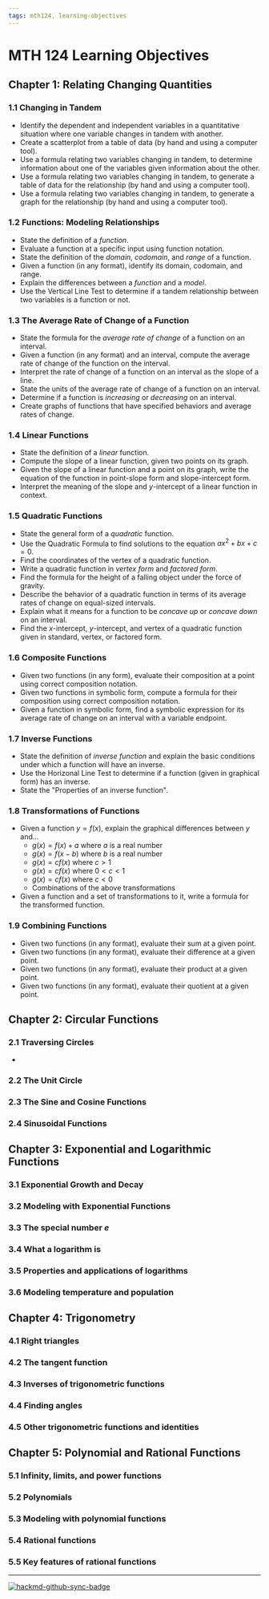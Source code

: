 ```yaml
---
tags: mth124, learning-objectives
---
```



# MTH 124 Learning Objectives 

## Chapter 1: Relating Changing Quantities

### 1.1 Changing in Tandem

- Identify the dependent and independent variables in a quantitative situation where one variable changes in tandem with another. 
- Create a scatterplot from a table of data (by hand and using a computer tool). 
- Use a formula relating two variables changing in tandem, to determine information about one of the variables given information about the other. 
- Use a formula relating two variables changing in tandem, to generate a table of data for the relationship (by hand and using a computer tool). 
- Use a formula relating two variables changing in tandem, to generate a graph for the relationship (by hand and using a computer tool). 

### 1.2 Functions: Modeling Relationships

- State the definition of a *function*. 
- Evaluate a function at a specific input using function notation. 
- State the definition of the *domain*, *codomain*, and *range* of a function. 
- Given a function (in any format), identify its domain, codomain, and range. 
- Explain the differences between a *function* and a *model*. 
- Use the Vertical Line Test to determine if a tandem relationship between two variables is a function or not. 

### 1.3 The Average Rate of Change of a Function

- State the formula for the *average rate of change* of a function on an interval. 
- Given a function (in any format) and an interval, compute the average rate of change of the function on the interval. 
- Interpret the rate of change of a function on an interval as the slope of a line. 
- State the units of the average rate of change of a function on an interval. 
- Determine if a function is *increasing* or *decreasing* on an interval. 
- Create graphs of functions that have specified behaviors and average rates of change. 

### 1.4 Linear Functions

- State the definition of a *linear* function. 
- Compute the slope of a linear function, given two points on its graph. 
- Given the slope of a linear function and a point on its graph, write the equation of the function in point-slope form and slope-intercept form. 
- Interpret the meaning of the slope and $y$-intercept of a linear function in context. 

### 1.5 Quadratic Functions

- State the general form of a *quadratic* function. 
- Use the Quadratic Formula to find solutions to the equation $ax^2 + bx + c = 0$. 
- Find the coordinates of the vertex of a quadratic function. 
- Write a quadratic function in *vertex form* and *factored form*. 
- Find the formula for the height of a falling object under the force of gravity. 
- Describe the behavior of a quadratic function in terms of its average rates of change on equal-sized intervals. 
- Explain what it means for a function to be *concave up* or *concave down* on an interval. 
- Find the $x$-intercept, $y$-intercept, and vertex of a quadratic function given in standard, vertex, or factored form. 

### 1.6 Composite Functions

- Given two functions (in any form), evaluate their composition at a point using correct composition notation.
- Given two functions in symbolic form, compute a formula for their composition using correct composition notation. 
- Given a function in symbolic form, find a symbolic expression for its average rate of change on an interval with a variable endpoint. 

### 1.7 Inverse Functions

- State the definition of *inverse function* and explain the basic conditions under which a function will have an inverse. 
- Use the Horizonal Line Test to determine if a function (given in graphical form) has an inverse. 
- State the "Properties of an inverse function". 

### 1.8 Transformations of Functions

- Given a function $y = f(x)$, explain the graphical differences between $y$ and...
    - $g(x) = f(x) + a$ where $a$ is a real number 
    - $g(x) = f(x-b)$ where $b$ is a real number 
    - $g(x) = c f(x)$ where $c > 1$
    - $g(x) = c f(x)$ where $0 < c < 1$
    - $g(x) = c f(x)$ where $c < 0$ 
    - Combinations of the above transformations
- Given a function and a set of transformations to it, write a formula for the transformed function. 

### 1.9 Combining Functions

- Given two functions (in any format), evaluate their sum at a given point. 
- Given two functions (in any format), evaluate their difference at a given point. 
- Given two functions (in any format), evaluate their product at a given point. 
- Given two functions (in any format), evaluate their quotient at a given point. 

## Chapter 2: Circular Functions

### 2.1 Traversing Circles

- 

### 2.2 The Unit Circle 

### 2.3 The Sine and Cosine Functions

### 2.4 Sinusoidal Functions

## Chapter 3: Exponential and Logarithmic Functions

### 3.1 Exponential Growth and Decay

### 3.2 Modeling with Exponential Functions 

### 3.3 The special number $e$ 

### 3.4 What a logarithm is 

### 3.5 Properties and applications of logarithms

### 3.6 Modeling temperature and population 


## Chapter 4: Trigonometry

### 4.1 Right triangles 

### 4.2 The tangent function 

### 4.3 Inverses of trigonometric functions 

### 4.4 Finding angles 

### 4.5 Other trigonometric functions and identities 


## Chapter 5: Polynomial and Rational Functions

### 5.1 Infinity, limits, and power functions 

### 5.2 Polynomials 

### 5.3 Modeling with polynomial functions

### 5.4 Rational functions

### 5.5 Key features of rational functions 



---

[![hackmd-github-sync-badge](https://hackmd.io/btpf26xXTlWe20DBElB8sw/badge)](https://hackmd.io/btpf26xXTlWe20DBElB8sw)